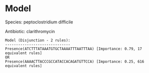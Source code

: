 
# Model

Species: peptoclostridium difficile

Antibiotic: clarithromycin

```
Model (Disjunction - 2 rules):
------------------------------
Presence(ATCTTTATAAATGTGCTAAAATTTAATTTAA) [Importance: 0.79, 17 equivalent rules]
OR
Presence(AAAACTTACCCGCCATACCACAGATGTTCCA) [Importance: 0.25, 616 equivalent rules]

```

